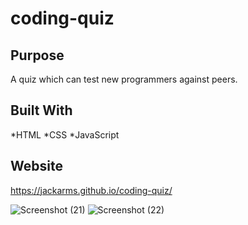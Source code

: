 # coding-quiz

## Purpose
A quiz which can test new programmers against peers.

## Built With
*HTML
*CSS
*JavaScript

## Website
https://jackarms.github.io/coding-quiz/

![Screenshot (21)](https://user-images.githubusercontent.com/90922918/145666708-130f0475-e6ac-4730-8ecf-43582bc13c6e.png)
![Screenshot (22)](https://user-images.githubusercontent.com/90922918/145666715-44d91e88-128c-4f16-a92a-a02d37204df2.png)
